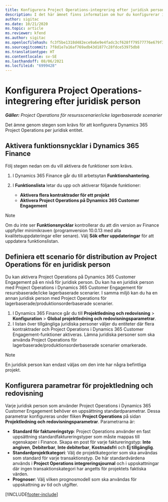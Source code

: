 ```yaml
---
title: Konfigurera Project Operations-integrering efter juridisk person
description: I det här ämnet finns information om hur du konfigurerar integrering efter juridisk person i Project Operations.
author: sigitac
ms.date: 10/21/2020
ms.topic: article
ms.reviewer: kfend
ms.author: sigitac
ms.openlocfilehash: fc3f5be1318d482ece9a6e9e4fadc3cf628ff79577776e679f32cef7c0b2fc8f
ms.sourcegitcommit: 7f8d1e7a16af769adb43d1877c28fdce53975db8
ms.translationtype: HT
ms.contentlocale: sv-SE
ms.lasthandoff: 08/06/2021
ms.locfileid: "6999428"
---
```

# <a name="configure-project-operations-integration-per-legal-entity"></a>Konfigurera Project Operations-integrering efter juridisk person 

_**Gäller:** Project Operations för resursscenarier/icke lagerbaserade scenarier_

Det ämne genom stegen som krävs för att konfigurera Dynamics 365 Project Operations per juridisk entitet.

## <a name="enable-feature-keys-in-dynamics-365-finance"></a>Aktivera funktionsnycklar i Dynamics 365 Finance

Följ stegen nedan om du vill aktivera de funktioner som krävs.

1. I Dynamics 365 Finance går du till arbetsytan **Funktionshantering**.
2. I **Funktionslista** letar du upp och aktiverar följande funktioner:
  
    - **Aktivera flera kontraktrader för ett projekt**
    - **Aktivera Project Operations på Dynamics 365 Customer Engagement**

> [!NOTE]
> Om du inte ser **Funktionsnycklar** kontrollerar du att din version av Finance uppfyller minimikraven (programversion 10.0.13 med alla kvalitetsuppdateringar eller senare). Välj **Sök efter uppdateringar** för att uppdatera funktionslistan.

## <a name="define-the-project-operations-deployment-scenario-for-a-legal-entity"></a>Definiera ett scenario för distribution av Project Operations för en juridisk person

Du kan aktivera Project Operations på Dynamics 365 Customer Engagement på en nivå för juridisk person. Du kan ha en juridisk person med Project Operations i Dynamics 365 Customer Engagement för resursbaserade/icke lagerbaserade scenarier. I samma miljö kan du ha en annan juridisk person med Project Operations för lagerbaserade/produktionsorderbaserade scenarier.

1. I Dynamics 365 Finance går du till **Projektledning och redovisning** > **Konfiguration** > **Global projektledning och redovisningsparametrar**.
2. I listan över tillgängliga juridiska personer väljer du entiteter där flera kontraktrader och Project Operations i Dynamics 365 Customer Engagement-funktioner aktiveras. Lämna juridiska personer som ska använda Project Operations för lagerbaserade/produktionsorderbaserade scenarier omarkerade.

> [!NOTE]
> En juridisk person kan endast väljas om den inte har några befintliga projekt.

## <a name="configure-project-management-and-accounting-parameters"></a>Konfigurera parametrar för projektledning och redovisning

Varje juridisk person som använder Project Operations i Dynamics 365 Customer Engagement behöver en uppsättning standardparametrar. Dessa parametrar konfigureras under fliken **Project Operations** på sidan **Projektledning och redovisningsparametrar**. Parametrarna är:

  - **Standard för faktureringstyp**: Project Operations använder en fast uppsättning standardfaktureringstyper som måste mappas till egenskaper i Finance. Skapa en post för varje faktureringstyp: **Inte angiven**, **Debiterbar**, **Inte debiterbar**, **Kostnadsfri** och **Ej tillgänglig**.
  - **Standardprojektkategori**: Välj de projektkategorier som ska användas som standard för varje transaktionstyp. De här standardvärdena används i **Project Operations integreringsjournal** och i uppskattningar där ingen transaktionskategori har angetts för projektets faktiska värden.
  - **Prognoser**: Välj vilken prognosmodell som ska användas för uppskattning av tid och utgifter.


[!INCLUDE[footer-include](../includes/footer-banner.md)]